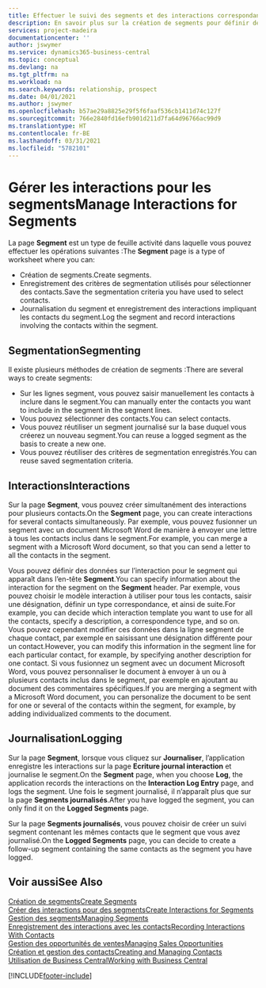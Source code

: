 ```yaml
---
title: Effectuer le suivi des segments et des interactions correspondantes| Microsoft Docs
description: En savoir plus sur la création de segments pour définir des groupes de contacts et spécifier des interactions pour des segments.
services: project-madeira
documentationcenter: ''
author: jswymer
ms.service: dynamics365-business-central
ms.topic: conceptual
ms.devlang: na
ms.tgt_pltfrm: na
ms.workload: na
ms.search.keywords: relationship, prospect
ms.date: 04/01/2021
ms.author: jswymer
ms.openlocfilehash: b57ae29a8825e29f5f6faaf536cb1411d74c127f
ms.sourcegitcommit: 766e2840fd16efb901d211d7fa64d96766ac99d9
ms.translationtype: HT
ms.contentlocale: fr-BE
ms.lasthandoff: 03/31/2021
ms.locfileid: "5782101"
---
```

# <a name="manage-interactions-for-segments"></a><span data-ttu-id="0e9fc-103">Gérer les interactions pour les segments</span><span class="sxs-lookup"><span data-stu-id="0e9fc-103">Manage Interactions for Segments</span></span>
<span data-ttu-id="0e9fc-104">La page **Segment** est un type de feuille activité dans laquelle vous pouvez effectuer les opérations suivantes :</span><span class="sxs-lookup"><span data-stu-id="0e9fc-104">The **Segment** page is a type of worksheet where you can:</span></span>

* <span data-ttu-id="0e9fc-105">Création de segments.</span><span class="sxs-lookup"><span data-stu-id="0e9fc-105">Create segments.</span></span>
* <span data-ttu-id="0e9fc-106">Enregistrement des critères de segmentation utilisés pour sélectionner des contacts.</span><span class="sxs-lookup"><span data-stu-id="0e9fc-106">Save the segmentation criteria you have used to select contacts.</span></span>
* <span data-ttu-id="0e9fc-107">Journalisation du segment et enregistrement des interactions impliquant les contacts du segment.</span><span class="sxs-lookup"><span data-stu-id="0e9fc-107">Log the segment and record interactions involving the contacts within the segment.</span></span>

## <a name="segmenting"></a><span data-ttu-id="0e9fc-108">Segmentation</span><span class="sxs-lookup"><span data-stu-id="0e9fc-108">Segmenting</span></span>
<span data-ttu-id="0e9fc-109">Il existe plusieurs méthodes de création de segments :</span><span class="sxs-lookup"><span data-stu-id="0e9fc-109">There are several ways to create segments:</span></span>

* <span data-ttu-id="0e9fc-110">Sur les lignes segment, vous pouvez saisir manuellement les contacts à inclure dans le segment.</span><span class="sxs-lookup"><span data-stu-id="0e9fc-110">You can manually enter the contacts you want to include in the segment in the segment lines.</span></span>
* <span data-ttu-id="0e9fc-111">Vous pouvez sélectionner des contacts.</span><span class="sxs-lookup"><span data-stu-id="0e9fc-111">You can select contacts.</span></span>
* <span data-ttu-id="0e9fc-112">Vous pouvez réutiliser un segment journalisé sur la base duquel vous créerez un nouveau segment.</span><span class="sxs-lookup"><span data-stu-id="0e9fc-112">You can reuse a logged segment as the basis to create a new one.</span></span>
* <span data-ttu-id="0e9fc-113">Vous pouvez réutiliser des critères de segmentation enregistrés.</span><span class="sxs-lookup"><span data-stu-id="0e9fc-113">You can reuse saved segmentation criteria.</span></span>

## <a name="interactions"></a><span data-ttu-id="0e9fc-114">Interactions</span><span class="sxs-lookup"><span data-stu-id="0e9fc-114">Interactions</span></span>
<span data-ttu-id="0e9fc-115">Sur la page **Segment**, vous pouvez créer simultanément des interactions pour plusieurs contacts.</span><span class="sxs-lookup"><span data-stu-id="0e9fc-115">On the **Segment** page, you can create interactions for several contacts simultaneously.</span></span> <span data-ttu-id="0e9fc-116">Par exemple, vous pouvez fusionner un segment avec un document Microsoft Word de manière à envoyer une lettre à tous les contacts inclus dans le segment.</span><span class="sxs-lookup"><span data-stu-id="0e9fc-116">For example, you can merge a segment with a Microsoft Word document, so that you can send a letter to all the contacts in the segment.</span></span>

<span data-ttu-id="0e9fc-117">Vous pouvez définir des données sur l’interaction pour le segment qui apparaît dans l’en-tête **Segment**.</span><span class="sxs-lookup"><span data-stu-id="0e9fc-117">You can specify information about the interaction for the segment on the **Segment** header.</span></span> <span data-ttu-id="0e9fc-118">Par exemple, vous pouvez choisir le modèle interaction à utiliser pour tous les contacts, saisir une désignation, définir un type correspondance, et ainsi de suite.</span><span class="sxs-lookup"><span data-stu-id="0e9fc-118">For example, you can decide which interaction template you want to use for all the contacts, specify a description, a correspondence type, and so on.</span></span> <span data-ttu-id="0e9fc-119">Vous pouvez cependant modifier ces données dans la ligne segment de chaque contact, par exemple en saisissant une désignation différente pour un contact.</span><span class="sxs-lookup"><span data-stu-id="0e9fc-119">However, you can modify this information in the segment line for each particular contact, for example, by specifying another description for one contact.</span></span> <span data-ttu-id="0e9fc-120">Si vous fusionnez un segment avec un document Microsoft Word, vous pouvez personnaliser le document à envoyer à un ou à plusieurs contacts inclus dans le segment, par exemple en ajoutant au document des commentaires spécifiques.</span><span class="sxs-lookup"><span data-stu-id="0e9fc-120">If you are merging a segment with a Microsoft Word document, you can personalize the document to be sent for one or several of the contacts within the segment, for example, by adding individualized comments to the document.</span></span>

## <a name="logging"></a><span data-ttu-id="0e9fc-121">Journalisation</span><span class="sxs-lookup"><span data-stu-id="0e9fc-121">Logging</span></span>
<span data-ttu-id="0e9fc-122">Sur la page **Segment**, lorsque vous cliquez sur **Journaliser**, l’application enregistre les interactions sur la page **Ecriture journal interaction** et journalise le segment.</span><span class="sxs-lookup"><span data-stu-id="0e9fc-122">On the **Segment** page, when you choose **Log**, the application records the interactions on the **Interaction Log Entry** page, and logs the segment.</span></span> <span data-ttu-id="0e9fc-123">Une fois le segment journalisé, il n’apparaît plus que sur la page **Segments journalisés**.</span><span class="sxs-lookup"><span data-stu-id="0e9fc-123">After you have logged the segment, you can only find it on the **Logged Segments** page.</span></span>

<span data-ttu-id="0e9fc-124">Sur la page **Segments journalisés**, vous pouvez choisir de créer un suivi segment contenant les mêmes contacts que le segment que vous avez journalisé.</span><span class="sxs-lookup"><span data-stu-id="0e9fc-124">On the **Logged Segments** page, you can decide to create a follow-up segment containing the same contacts as the segment you have logged.</span></span>

## <a name="see-also"></a><span data-ttu-id="0e9fc-125">Voir aussi</span><span class="sxs-lookup"><span data-stu-id="0e9fc-125">See Also</span></span>
[<span data-ttu-id="0e9fc-126">Création de segments</span><span class="sxs-lookup"><span data-stu-id="0e9fc-126">Create Segments</span></span>](marketing-how-create-segment.md)  
[<span data-ttu-id="0e9fc-127">Créer des interactions pour des segments</span><span class="sxs-lookup"><span data-stu-id="0e9fc-127">Create Interactions for Segments</span></span>](marketing-how-create-interactions.md)  
[<span data-ttu-id="0e9fc-128">Gestion des segments</span><span class="sxs-lookup"><span data-stu-id="0e9fc-128">Managing Segments</span></span>](marketing-segments.md)  
[<span data-ttu-id="0e9fc-129">Enregistrement des interactions avec les contacts</span><span class="sxs-lookup"><span data-stu-id="0e9fc-129">Recording Interactions With Contacts</span></span>](marketing-interactions.md)  
[<span data-ttu-id="0e9fc-130">Gestion des opportunités de ventes</span><span class="sxs-lookup"><span data-stu-id="0e9fc-130">Managing Sales Opportunities</span></span>](marketing-manage-sales-opportunities.md)  
[<span data-ttu-id="0e9fc-131">Création et gestion des contacts</span><span class="sxs-lookup"><span data-stu-id="0e9fc-131">Creating and Managing Contacts</span></span>](marketing-contacts.md)  
[<span data-ttu-id="0e9fc-132">Utilisation de Business Central</span><span class="sxs-lookup"><span data-stu-id="0e9fc-132">Working with Business Central</span></span>](ui-work-product.md)


[!INCLUDE[footer-include](includes/footer-banner.md)]